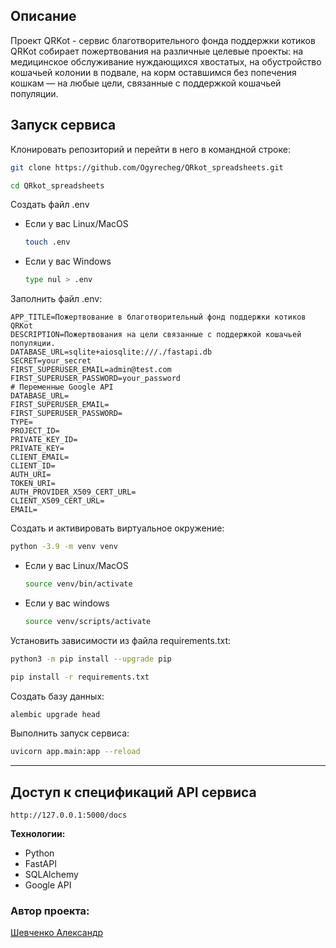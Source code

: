 ## Описание
Проект QRKot - сервис благотворительного фонда поддержки котиков QRKot собирает пожертвования на различные целевые проекты: на медицинское обслуживание нуждающихся хвостатых, на обустройство кошачьей колонии в подвале, на корм оставшимся без попечения кошкам — на любые цели, связанные с поддержкой кошачьей популяции.
## Запуск сервиса

Клонировать репозиторий и перейти в него в командной строке:

```bash
git clone https://github.com/Ogyrecheg/QRkot_spreadsheets.git
```

```bash
cd QRkot_spreadsheets
```

Создать файл .env

* Если у вас Linux/MacOS
    ```bash
    touch .env
    ```

* Если у вас Windows

    ```bash
    type nul > .env
    ```

Заполнить файл .env:

```
APP_TITLE=Пожертвование в благотворительный фонд поддержки котиков QRKot
DESCRIPTION=Пожертвования на цели связанные с поддержкой кошачьей популяции.
DATABASE_URL=sqlite+aiosqlite:///./fastapi.db
SECRET=your_secret
FIRST_SUPERUSER_EMAIL=admin@test.com
FIRST_SUPERUSER_PASSWORD=your_password
# Переменные Google API
DATABASE_URL=
FIRST_SUPERUSER_EMAIL=
FIRST_SUPERUSER_PASSWORD=
TYPE=
PROJECT_ID=
PRIVATE_KEY_ID=
PRIVATE_KEY=
CLIENT_EMAIL=
CLIENT_ID=
AUTH_URI=
TOKEN_URI=
AUTH_PROVIDER_X509_CERT_URL=
CLIENT_X509_CERT_URL=
EMAIL=
```

Создать и активировать виртуальное окружение:

```bash
python -3.9 -m venv venv
```

* Если у вас Linux/MacOS

    ```bash
    source venv/bin/activate
    ```

* Если у вас windows

    ```bash
    source venv/scripts/activate
    ```

Установить зависимости из файла requirements.txt:

```bash
python3 -m pip install --upgrade pip
```

```bash
pip install -r requirements.txt
```

Создать базу данных:
```bash
alembic upgrade head
```

Выполнить запуск сервиса:

```bash
uvicorn app.main:app --reload
```

---

## Доступ к спецификаций API сервиса
```http
http://127.0.0.1:5000/docs
```

**Технологии:**
- Python
- FastAPI
- SQLAlchemy
- Google API

### Автор проекта:
[Шевченко Александр](https://github.com/Ogyrecheg)
